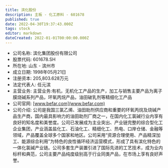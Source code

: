 ```yaml
---
title: 滨化股份
description: 主板 - 化工原料 - 601678
published: true
date: 2022-04-30T19:37:43.000Z
tags: stock
editor: markdown
dateCreated: 2022-01-01T00:00:00.000Z
---
```


- 公司名称: 滨化集团股份有限公司
- 股票代码: 601678.SH
- 所在地: 山东 - 滨州市
- 成立日期: 1998年05月21日
- 注册资本: 205,803.628万元
- 法定代表人: 任元滨
- 主营业务: 主营业务:有机，无机化工产品的生产，加工与销售主要产品为离子膜烧碱系列产品，环氧丙烷产品，油田破乳剂等精细化工产品
- 公司官网: [www.befar.com](www.befar.com)
- 公司介绍: 公司是我国三氯乙烯、油田助剂供应商和重要的环氧丙烷及烧碱产品生产商，国内最具影响力的油田助剂厂商之一，在国内化工氯碱行业内享有良好的知名度和美誉度。公司已发展成为主业突出、产业链完整的综合型化工企业集团，产业涵盖盐化工、石油化工、精细化工、热电、口岸仓储、金融等领域，产品覆盖全球多个国家和地区。公司采用“资源合理使用、产品精深加工、能源综合利用”为特色的良性循环经济运营模式，形成了具有滨化特色的一体化氯碱产业链。公司多套生产装置引进了国际先进的工艺技术，成为业内标杆和典范，公司主要产品纯度级别高于行业同类产品，在市场上享有良好声誉。


